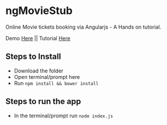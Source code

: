 ngMovieStub
===========

Online Movie tickets booking via Angularjs - A Hands on tutorial.

Demo [Here](http://moviestub.cloudno.de/) || 
Tutorial [Here](http://thejackalofjavascript.com/angularjs-hands-tutorial/)

Steps to Install
----------------

* Download the folder
* Open terminal/prompt here
* Run `npm install && bower install`

Steps to run the app
---------------------

* In the terminal/prompt run `node index.js`
